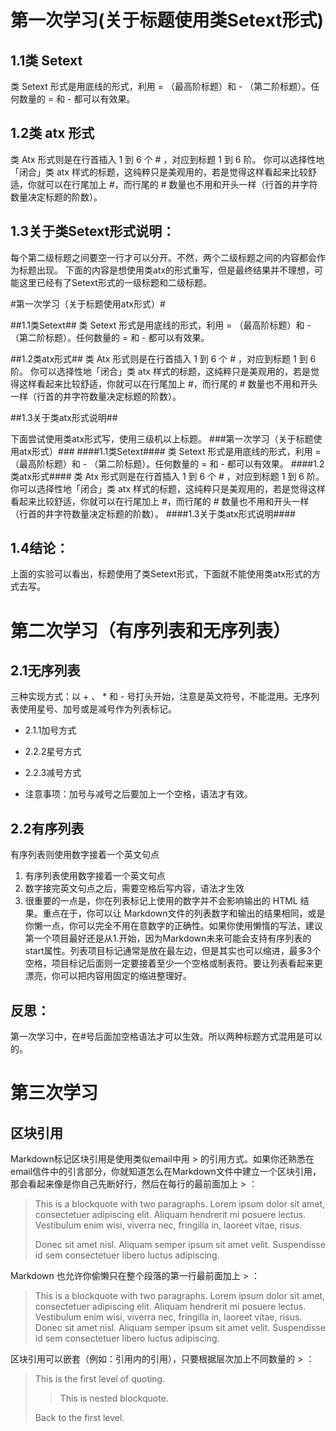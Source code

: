 第一次学习(关于标题使用类Setext形式)
==================================
1.1类 Setext 
------------
类 Setext 形式是用底线的形式，利用 = （最高阶标题）和 - （第二阶标题）。任何数量的 = 和 - 都可以有效果。

1.2类 atx 形式
--------------
类 Atx 形式则是在行首插入 1 到 6 个 # ，对应到标题 1 到 6 阶。
你可以选择性地「闭合」类 atx 样式的标题，这纯粹只是美观用的，若是觉得这样看起来比较舒适，你就可以在行尾加上 #，而行尾的 # 数量也不用和开头一样（行首的井字符数量决定标题的阶数）。

1.3关于类Setext形式说明：
--------------------
每个第二级标题之间要空一行才可以分开。不然，两个二级标题之间的内容都会作为标题出现。
下面的内容是想使用类atx的形式重写，但是最终结果并不理想，可能这里已经有了Setext形式的一级标题和二级标题。

#第一次学习（关于标题使用atx形式）#

##1.1类Setext##
类 Setext 形式是用底线的形式，利用 = （最高阶标题）和 - （第二阶标题）。任何数量的 = 和 - 都可以有效果。

##1.2类atx形式##
类 Atx 形式则是在行首插入 1 到 6 个 # ，对应到标题 1 到 6 阶。
你可以选择性地「闭合」类 atx 样式的标题，这纯粹只是美观用的，若是觉得这样看起来比较舒适，你就可以在行尾加上 #，而行尾的 # 数量也不用和开头一样（行首的井字符数量决定标题的阶数）。

##1.3关于类atx形式说明##

下面尝试使用类atx形式写，使用三级机以上标题。
###第一次学习（关于标题使用atx形式）###
####1.1类Setext####
类 Setext 形式是用底线的形式，利用 = （最高阶标题）和 - （第二阶标题）。任何数量的 = 和 - 都可以有效果。
####1.2类atx形式####
类 Atx 形式则是在行首插入 1 到 6 个 # ，对应到标题 1 到 6 阶。
你可以选择性地「闭合」类 atx 样式的标题，这纯粹只是美观用的，若是觉得这样看起来比较舒适，你就可以在行尾加上 #，而行尾的 # 数量也不用和开头一样（行首的井字符数量决定标题的阶数）。
####1.3关于类atx形式说明####

1.4结论：
---------
上面的实验可以看出，标题使用了类Setext形式，下面就不能使用类atx形式的方式去写。
 
 
 
第二次学习（有序列表和无序列表）
============================
2.1无序列表
-----------
三种实现方式：以 + 、 * 和 - 号打头开始，注意是英文符号，不能混用。无序列表使用星号、加号或是减号作为列表标记。
+ 2.1.1加号方式
* 2.2.2星号方式
- 2.2.3减号方式
+ 注意事项：加号与减号之后要加上一个空格，语法才有效。

2.2有序列表
------------
有序列表则使用数字接着一个英文句点
1. 有序列表使用数字接着一个英文句点
2. 数字接完英文句点之后，需要空格后写内容，语法才生效
3. 很重要的一点是，你在列表标记上使用的数字并不会影响输出的 HTML 结果。重点在于，你可以让 Markdown文件的列表数字和输出的结果相同，或是你懒一点，你可以完全不用在意数字的正确性。如果你使用懒惰的写法，建议第一个项目最好还是从1.开始，因为Markdown未来可能会支持有序列表的start属性。列表项目标记通常是放在最左边，但是其实也可以缩进，最多3个空格，项目标记后面则一定要接着至少一个空格或制表符。要让列表看起来更漂亮，你可以把内容用固定的缩进整理好。

## 反思：
第一次学习中，在#号后面加空格语法才可以生效。所以两种标题方式混用是可以的。

# 第三次学习 #
## 区块引用 ##
Markdown标记区块引用是使用类似email中用 > 的引用方式。如果你还熟悉在email信件中的引言部分，你就知道怎么在Markdown文件中建立一个区块引用，那会看起来像是你自己先断好行，然后在每行的最前面加上 > ：
> This is a blockquote with two paragraphs. Lorem ipsum dolor sit amet,
> consectetuer adipiscing elit. Aliquam hendrerit mi posuere lectus.
> Vestibulum enim wisi, viverra nec, fringilla in, laoreet vitae, risus.
> 
> Donec sit amet nisl. Aliquam semper ipsum sit amet velit. Suspendisse
> id sem consectetuer libero luctus adipiscing.

Markdown 也允许你偷懒只在整个段落的第一行最前面加上 > ：
> This is a blockquote with two paragraphs. Lorem ipsum dolor sit amet,
consectetuer adipiscing elit. Aliquam hendrerit mi posuere lectus.
Vestibulum enim wisi, viverra nec, fringilla in, laoreet vitae, risus.
> Donec sit amet nisl. Aliquam semper ipsum sit amet velit. Suspendisse
id sem consectetuer libero luctus adipiscing.

区块引用可以嵌套（例如：引用内的引用），只要根据层次加上不同数量的 > ：
> This is the first level of quoting.
>
> > This is nested blockquote.
>
> Back to the first level.